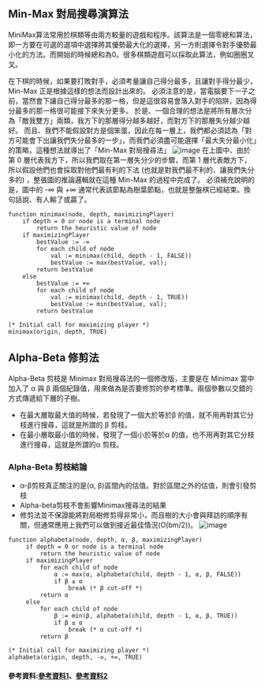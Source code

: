 ## Min-Max 對局搜尋演算法
MiniMax算法常用於棋類等由兩方較量的遊戲和程序。該算法是一個零總和算法，即一方要在可選的選項中選擇將其優勢最大化的選擇，另一方則選擇令對手優勢最小化的方法。而開始的時候總和為0。很多棋類遊戲可以採取此算法，例如圈圈叉叉。

在下棋的時候，如果要打敗對手，必須考量讓自己得分最多，且讓對手得分最少，Min-Max 正是根據這樣的想法而設計出來的。
必須注意的是，當電腦要下一子之前，當然會下讓自己得分最多的那一格，但是這很容易會落入對手的陷阱，因為得分最多的那一格很可能接下來失分更多。
於是、一個合理的想法是將所有層次分為「敵我雙方」兩類，我方下的那層得分越多越好，而對方下的那層失分越少越好。
而且、我們不能假設對方是個笨蛋，因此在每一層上，我們都必須認為「對方可能會下出讓我們失分最多的一步」，而我們必須盡可能選擇「最大失分最小化」的策略，這種想法就導出了「Min-Max 對局搜尋法」
![image](https://user-images.githubusercontent.com/47874872/123462166-88f33280-d61c-11eb-895c-005d347e642e.png)
在上圖中、由於第 0 層代表我方下，所以我們取在第一層失分少的步驟，而第 1 層代表敵方下，所以假設他們也會採取對他們最有利的下法 (也就是對我們最不利的、讓我們失分多的) ，整張圖的推論邏輯就在這種 Min-Max 的過程中完成了。
必須補充說明的是，圖中的 -∞ 與 +∞ 通常代表該節點為樹葉節點，也就是整盤棋已經結束。換句話說、有人輸了或贏了。
```
function minimax(node, depth, maximizingPlayer)
    if depth = 0 or node is a terminal node
        return the heuristic value of node
    if maximizingPlayer
        bestValue := -∞
        for each child of node
            val := minimax(child, depth - 1, FALSE))
            bestValue := max(bestValue, val);
        return bestValue
    else
        bestValue := +∞
        for each child of node
            val := minimax(child, depth - 1, TRUE))
            bestValue := min(bestValue, val);
        return bestValue

(* Initial call for maximizing player *)
minimax(origin, depth, TRUE)
```
## Alpha-Beta 修剪法
Alpha-Beta 剪枝是 Minimax 對局搜尋法的一個修改版，主要是在 Minimax 當中加入了 α 與 β 兩個紀錄值，用來做為是否要修剪的參考標準。兩個參數以交錯的方式傳遞給下層的子樹。

* 在最大層取最大值的時候，若發現了一個大於等於β 的值，就不用再對其它分枝進行搜尋，這就是所謂的 β 剪枝。
* 在最小層取最小值的時候，發現了一個小於等於α 的值，也不用再對其它分枝進行搜尋，這就是所謂的α 剪枝。
### Alpha-Beta 剪枝結論
* α-β剪枝真正關注的是(α, β)區間內的估值。對於區間之外的估值，則會引發剪枝
* Alpha-beta剪枝不會影響Minimax搜尋法的結果
* 修剪法並不保證能將對局樹修剪得非常小，而且樹的大小會與拜訪的順序有關，但通常應用上我們可以做到接近最佳情況(O(bm/2))。
![image](https://user-images.githubusercontent.com/47874872/123462346-ca83dd80-d61c-11eb-987c-0c140c35a9d7.png)
```
function alphabeta(node, depth, α, β, maximizingPlayer)
     if depth = 0 or node is a terminal node
         return the heuristic value of node
     if maximizingPlayer
         for each child of node
             α := max(α, alphabeta(child, depth - 1, α, β, FALSE))
             if β ≤ α
                 break (* β cut-off *)
         return α
     else
         for each child of node
             β := min(β, alphabeta(child, depth - 1, α, β, TRUE))
             if β ≤ α
                 break (* α cut-off *)
         return β
         
(* Initial call for maximizing player *)
alphabeta(origin, depth, -∞, +∞, TRUE)
```
#### 參考資料:[參考資料1](https://mropengate.blogspot.com/2015/04/ai-ch4-minimax-alpha-beta-pruning.html)、[參考資料2](http://programmermagazine.github.io/201407/htm/focus3.html)
